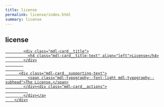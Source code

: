 ```yaml
---
title: license
permalink: license/index.html
summary: license
---
```

## license

<div class="dahliaOS-card-container mdl-grid">
          <a class="mdl-cell mdl-cell--3-col mdl-cell--4-col-tablet mdl-cell--4-col-phone mdl-card mdl-shadow--3dp" href="/LICENSE">
            
            <div class="mdl-card__title">
              <h4 class="mdl-card__title-text" align="left">License</h4>
            </div>
            
            
          <div class="mdl-card__supporting-text">
              <span class="mdl-typography--font-light mdl-typography--subhead">The License.</span>
            </div><div class="mdl-card__actions">
              
            </div></a>
        </div>